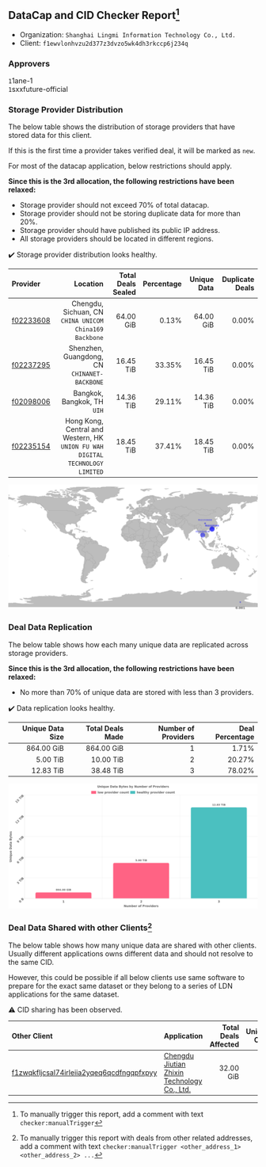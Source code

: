 ## DataCap and CID Checker Report[^1]
 - Organization: `Shanghai Lingmi Information Technology Co., Ltd.`
 - Client: `f1ewvlonhvzu2d377z3dvzo5wk4dh3rkccp6j234q`
### Approvers
`1`1ane-1<br/>`1`sxxfuture-official

### Storage Provider Distribution
The below table shows the distribution of storage providers that have stored data for this client.

If this is the first time a provider takes verified deal, it will be marked as `new`.

For most of the datacap application, below restrictions should apply.

**Since this is the 3rd allocation, the following restrictions have been relaxed:**
 - Storage provider should not exceed 70% of total datacap.
 - Storage provider should not be storing duplicate data for more than 20%.
 - Storage provider should have published its public IP address.
 - All storage providers should be located in different regions.

✔️ Storage provider distribution looks healthy.

| Provider                                              |                                                                         Location | Total Deals Sealed | Percentage | Unique Data | Duplicate Deals |
| :---------------------------------------------------- | -------------------------------------------------------------------------------: | -----------------: | ---------: | ----------: | --------------: |
| [f02233608](https://filfox.info/en/address/f02233608) |                        Chengdu, Sichuan, CN<br/>`CHINA UNICOM China169 Backbone` |          64.00 GiB |      0.13% |   64.00 GiB |           0.00% |
| [f02237295](https://filfox.info/en/address/f02237295) |                                  Shenzhen, Guangdong, CN<br/>`CHINANET-BACKBONE` |          16.45 TiB |     33.35% |   16.45 TiB |           0.00% |
| [f02098006](https://filfox.info/en/address/f02098006) |                                                   Bangkok, Bangkok, TH<br/>`UIH` |          14.36 TiB |     29.11% |   14.36 TiB |           0.00% |
| [f02235154](https://filfox.info/en/address/f02235154) | Hong Kong, Central and Western, HK<br/>`UNION FU WAH DIGITAL TECHNOLOGY LIMITED` |          18.45 TiB |     37.41% |   18.45 TiB |           0.00% |

<img src="https://raw.githubusercontent.com/data-preservation-programs/filplus-checker-assets/main/filecoin-project/filecoin-plus-large-datasets/issues/1485/1691606709141.png"/>

### Deal Data Replication
The below table shows how each many unique data are replicated across storage providers.


**Since this is the 3rd allocation, the following restrictions have been relaxed:**
- No more than 70% of unique data are stored with less than 3 providers.

✔️ Data replication looks healthy.

| Unique Data Size | Total Deals Made | Number of Providers | Deal Percentage |
| ---------------: | ---------------: | ------------------: | --------------: |
|       864.00 GiB |       864.00 GiB |                   1 |           1.71% |
|         5.00 TiB |        10.00 TiB |                   2 |          20.27% |
|        12.83 TiB |        38.48 TiB |                   3 |          78.02% |

<img src="https://raw.githubusercontent.com/data-preservation-programs/filplus-checker-assets/main/filecoin-project/filecoin-plus-large-datasets/issues/1485/1691606709787.png"/>

### Deal Data Shared with other Clients[^3]
The below table shows how many unique data are shared with other clients.
Usually different applications owns different data and should not resolve to the same CID.

However, this could be possible if all below clients use same software to prepare for the exact same dataset or they belong to a series of LDN applications for the same dataset.

⚠️ CID sharing has been observed.

| Other Client                                                                                                          | Application                                                                                                                   | Total Deals Affected | Unique CIDs | Approvers                                     |
| :-------------------------------------------------------------------------------------------------------------------- | :---------------------------------------------------------------------------------------------------------------------------- | -------------------: | ----------: | :-------------------------------------------- |
| [f1zwqkfljcsal74irleiia2yqeq6qcdfngqpfxpyy](https://filfox.info/en/address/f1zwqkfljcsal74irleiia2yqeq6qcdfngqpfxpyy) | [Chengdu Jiutian Zhixin Technology Co\., Ltd\.](https://github.com/filecoin-project/filecoin-plus-large-datasets/issues/1517) |            32.00 GiB |           1 | `1`cryptowhizzard<br/>`1`GaryGJG<br/>`1`zcfil |

[^1]: To manually trigger this report, add a comment with text `checker:manualTrigger`

[^2]: Deals from those addresses are combined into this report as they are specified with `checker:manualTrigger`

[^3]: To manually trigger this report with deals from other related addresses, add a comment with text `checker:manualTrigger <other_address_1> <other_address_2> ...`
